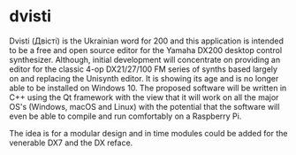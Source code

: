 # dvisti
Dvisti (Двісті) is the Ukrainian word for 200 and this application is intended to be a free and open source editor for the Yamaha DX200 desktop control synthesizer. Although, initial development will concentrate on providing an editor for the classic 4-op DX21/27/100 FM series of synths based largely on and replacing the Unisynth editor. It is showing its age and is no longer able to be installed on Windows 10. The proposed software will be written in C++ using the Qt framework with the view that it will work on all the major OS's (Windows, macOS and Linux) with the potential that the software will even be able to compile and run comfortably on a Raspberry Pi. 

The idea is for a modular design and in time modules could be added for the venerable DX7 and the DX reface. 
